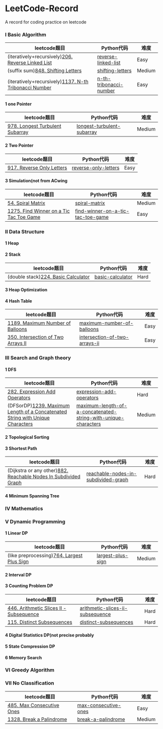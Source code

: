 # LeetCode-Record
A record for coding practice on leetcode

### Ⅰ Basic Algorithm
|leetcode题目|Python代码|难度|
|---|---|---
|(iteratively+recursively)[206. Reverse Linked List](https://leetcode.com/problems/reverse-linked-list/)|[reverse-linked-list](https://github.com/leaving-voider/LeetCode-Record/blob/main/LeetCode/206-reverse-linked-list.py)|Easy
|(suffix sum)[848. Shifting Letters](https://leetcode.com/problems/shifting-letters/)|[shifting-letters](https://github.com/leaving-voider/LeetCode-Record/blob/main/LeetCode/848-shifting-letters.py)|Medium
|(iteratively+recursively)[1137. N-th Tribonacci Number](https://leetcode.com/problems/n-th-tribonacci-number/)|[n-th-tribonacci-number](https://github.com/leaving-voider/LeetCode-Record/blob/main/LeetCode/1137-n-th-tribonacci-number.py)|Easy

#### 1 one Pointer
|leetcode题目|Python代码|难度|
|---|---|---
|[978. Longest Turbulent Subarray](https://leetcode.com/problems/longest-turbulent-subarray/)|[longest-turbulent-subarray](https://github.com/leaving-voider/LeetCode-Record/blob/main/LeetCode/978-longest-turbulent-subarray.py)|Medium

#### 2 Two Pointer
|leetcode题目|Python代码|难度|
|---|---|---
|[917. Reverse Only Letters](https://leetcode.com/problems/reverse-only-letters/)|[reverse-only-letters](https://github.com/leaving-voider/LeetCode-Record/blob/main/LeetCode/917-reverse-only-letters.py)|Easy

#### 3 Simulation(not from ACwing
|leetcode题目|Python代码|难度|
|---|---|---
|[54. Spiral Matrix](https://leetcode.com/problems/spiral-matrix/)|[spiral-matrix](https://github.com/leaving-voider/LeetCode-Record/blob/main/LeetCode/54-spiral-matrix.py)|Medium
|[1275. Find Winner on a Tic Tac Toe Game](https://leetcode.com/problems/find-winner-on-a-tic-tac-toe-game/)|[find-winner-on-a-tic-tac-toe-game](https://github.com/leaving-voider/LeetCode-Record/blob/main/LeetCode/1275-find-winner-on-a-tic-tac-toe-game.py)|Easy

### Ⅱ Data Structure
#### 1 Heap

#### 2 Stack
|leetcode题目|Python代码|难度|
|---|---|---
|(double stack)[224. Basic Calculator](https://leetcode.com/problems/basic-calculator/)|[basic-calculator](https://github.com/leaving-voider/LeetCode-Record/blob/main/LeetCode/224-basic-calculator.py)|Hard

#### 3 Heap Optimization

#### 4 Hash Table
|leetcode题目|Python代码|难度|
|---|---|---
|[1189. Maximum Number of Balloons](https://leetcode.com/problems/maximum-number-of-balloons/)|[maximum-number-of-balloons](https://github.com/leaving-voider/LeetCode-Record/blob/main/LeetCode/1189-maximum-number-of-balloons.py)|Easy
|[350. Intersection of Two Arrays II](https://leetcode.com/problems/intersection-of-two-arrays-ii/)|[intersection-of-two-arrays-ii](https://github.com/leaving-voider/LeetCode-Record/blob/main/LeetCode/350-intersection-of-two-arrays-ii.py)|Easy

### Ⅲ Search and Graph theory
#### 1 DFS
|leetcode题目|Python代码|难度|
|---|---|---
|[282. Expression Add Operators](https://leetcode.com/problems/expression-add-operators/)|[expression-add-operators](https://github.com/leaving-voider/LeetCode-Record/blob/main/LeetCode/282-expression-add-operators.py)|Hard
|(DFSorDP)[1239. Maximum Length of a Concatenated String with Unique Characters](https://leetcode.com/problems/maximum-length-of-a-concatenated-string-with-unique-characters/)|[maximum-length-of-a-concatenated-string-with-unique-characters](https://github.com/leaving-voider/LeetCode-Record/blob/main/LeetCode/1239-maximum-length-of-a-concatenated-string-with-unique-characters.py)|Medium

#### 2 Topological Sorting

#### 3 Shortest Path
|leetcode题目|Python代码|难度|
|---|---|---
|(Dijkstra or any other)[882. Reachable Nodes In Subdivided Graph](https://leetcode.com/problems/reachable-nodes-in-subdivided-graph/)|[reachable-nodes-in-subdivided-graph](https://github.com/leaving-voider/LeetCode-Record/blob/main/LeetCode/882-reachable-nodes-in-subdivided-graph.py)|Hard

#### 4 Minimum Spanning Tree

### Ⅳ Mathematics

### Ⅴ Dynamic Programming
#### 1 Linear DP
|leetcode题目|Python代码|难度|
|---|---|---
|(like preprocessing)[764. Largest Plus Sign](https://leetcode.com/problems/largest-plus-sign/)|[largest-plus-sign](https://github.com/leaving-voider/LeetCode-Record/blob/main/LeetCode/764-largest-plus-sign.py)|Medium

#### 2 Interval DP

#### 3 Counting Problem DP
|leetcode题目|Python代码|难度|
|---|---|---
|[446. Arithmetic Slices II - Subsequence](https://leetcode.com/problems/arithmetic-slices-ii-subsequence/)|[arithmetic-slices-ii-subsequence](https://github.com/leaving-voider/LeetCode-Record/blob/main/LeetCode/446-arithmetic-slices-ii-subsequence.py)|Hard
|[115. Distinct Subsequences](https://leetcode.com/problems/distinct-subsequences/)|[distinct-subsequences](https://github.com/leaving-voider/LeetCode-Record/blob/main/LeetCode/115-distinct-subsequences.py)|Hard

#### 4 Digital Statistics DP(not precise probably

#### 5 State Compression DP

#### 6 Memory Search

### Ⅵ Greedy Algorithm

### Ⅶ No Classification
|leetcode题目|Python代码|难度|
|---|---|---
|[485. Max Consecutive Ones](https://leetcode.com/problems/max-consecutive-ones/)|[max-consecutive-ones](https://github.com/leaving-voider/LeetCode-Record/blob/main/LeetCode/485-max-consecutive-ones.py)|Easy
|[1328. Break a Palindrome](https://leetcode.com/problems/break-a-palindrome/)|[break-a-palindrome](https://github.com/leaving-voider/LeetCode-Record/blob/main/LeetCode/1328-break-a-palindrome.py)|Medium
